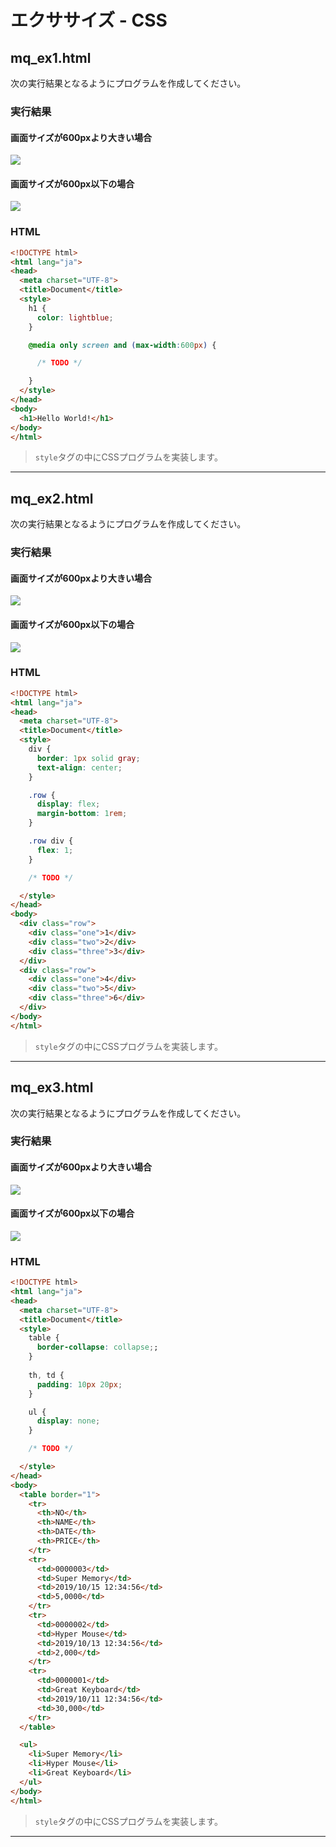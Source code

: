 # エクササイズ - CSS

## mq_ex1.html

次の実行結果となるようにプログラムを作成してください。

### 実行結果

#### 画面サイズが600pxより大きい場合

![](img/07/01.png)

#### 画面サイズが600px以下の場合

![](img/07/02.png)


### HTML

```html
<!DOCTYPE html>
<html lang="ja">
<head>
  <meta charset="UTF-8">
  <title>Document</title>
  <style>
    h1 {
      color: lightblue;
    }

    @media only screen and (max-width:600px) {

      /* TODO */

    }
  </style>
</head>
<body>
  <h1>Hello World!</h1>
</body>
</html>
```

> `style`タグの中にCSSプログラムを実装します。

---


## mq_ex2.html

次の実行結果となるようにプログラムを作成してください。


### 実行結果

#### 画面サイズが600pxより大きい場合

![](img/07/03.png)

#### 画面サイズが600px以下の場合

![](img/07/04.png)


### HTML

```html
<!DOCTYPE html>
<html lang="ja">
<head>
  <meta charset="UTF-8">
  <title>Document</title>
  <style>
    div {
      border: 1px solid gray;
      text-align: center;
    }

    .row {
      display: flex;
      margin-bottom: 1rem;
    }

    .row div {
      flex: 1;
    }

    /* TODO */

  </style>
</head>
<body>
  <div class="row">
    <div class="one">1</div>
    <div class="two">2</div>
    <div class="three">3</div>
  </div>
  <div class="row">
    <div class="one">4</div>
    <div class="two">5</div>
    <div class="three">6</div>
  </div>
</body>
</html>
```

> `style`タグの中にCSSプログラムを実装します。

---


## mq_ex3.html

次の実行結果となるようにプログラムを作成してください。

### 実行結果

#### 画面サイズが600pxより大きい場合

![](img/07/05.png)

#### 画面サイズが600px以下の場合

![](img/07/06.png)


### HTML

```html
<!DOCTYPE html>
<html lang="ja">
<head>
  <meta charset="UTF-8">
  <title>Document</title>
  <style>
    table {
      border-collapse: collapse;;
    }
    
    th, td {
      padding: 10px 20px;
    }

    ul {
      display: none;
    }

    /* TODO */

  </style>
</head>
<body>
  <table border="1">
    <tr>
      <th>NO</th>
      <th>NAME</th>
      <th>DATE</th>
      <th>PRICE</th>
    </tr>
    <tr>
      <td>0000003</td>
      <td>Super Memory</td>
      <td>2019/10/15 12:34:56</td>
      <td>5,0000</td>
    </tr>
    <tr>
      <td>0000002</td>
      <td>Hyper Mouse</td>
      <td>2019/10/13 12:34:56</td>
      <td>2,000</td>
    </tr>
    <tr>
      <td>0000001</td>
      <td>Great Keyboard</td>
      <td>2019/10/11 12:34:56</td>
      <td>30,000</td>
    </tr>
  </table>

  <ul>
    <li>Super Memory</li>
    <li>Hyper Mouse</li>
    <li>Great Keyboard</li>
  </ul>
</body>
</html>
```

> `style`タグの中にCSSプログラムを実装します。

---

